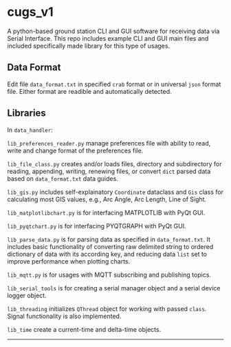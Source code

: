 # cugs_v1

A python-based ground station CLI and GUI software for receiving data via Serial Interface.
This repo includes example CLI and GUI main files and included specifically made library for this type of usages.

## Data Format

Edit file `data_format.txt` in specified `crab` format or in universal `json` format file. Either format are readible and automatically detected.

## Libraries

In `data_handler`:

`lib_preferences_reader.py` manage preferences file with ability to read, write and change format of the preferences file.

`lib_file_class.py` creates and/or loads files, directory and subdirectory for reading, appending, writing, renewing files, or convert `dict` parsed data based on `data_format.txt` data guides.

`lib_gis.py` includes self-explainatory `Coordinate` dataclass and `Gis` class for calculating most GIS values, e.g., Arc Angle, Arc Length, Line of Sight.

`lib_matplotlibchart.py` is for interfacing MATPLOTLIB with PyQt GUI.

`lib_pyqtchart.py` is for interfacing PYQTGRAPH with PyQt GUI.

`lib_parse_data.py` is for parsing data as specified in `data_format.txt`. It includes basic functionality of converting raw delimited string to ordered dictionary of data with its according key, and reducing data `list` set to improve performance when plotting charts.

`lib_mqtt.py` is for usages with MQTT subscribing and publishing topics.

`lib_serial_tools` is for creating a serial manager object and a serial device logger object.

`lib_threading` initializes `QThread` object for working with passed `class`. Signal functionality is also implemented.

`lib_time` create a current-time and delta-time objects.

---

